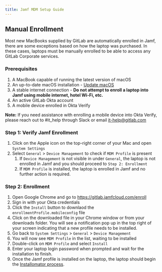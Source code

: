 ```yaml
---
title: Jamf MDM Setup Guide
---
```


## Manual Enrollment

Most new MacBooks supplied by GitLab are automatically enrolled in Jamf, there are some exceptions based on how the laptop was purchased. In these cases, laptops must be manually enrolled to be able to access any GitLab Corporate services.

### Prerequisites

1. A MacBook capable of running the latest version of macOS
1. An up-to-date macOS installation - [Update macOS](https://support.apple.com/en-us/108382)
1. A stable internet connection - **Do not attempt to enroll a laptop into Jamf using mobile internet, hotel Wi-Fi, etc.**
1. An active GitLab Okta account
1. A mobile device enrolled in Okta Verify

**Note:** If you need assistance with enrolling a mobile device into Okta Verify, please reach out to #it_help through Slack or email it-help@gitlab.com

### Step 1: Verify Jamf Enrollment

1. Click on the Apple icon on the top-right corner of your Mac and open `System Settings`
1. Select `General` > `Device Management` to check if `MDM Profile` is present
    1. If `Device Management` is not visible in under `General`, the laptop is not enrolled in Jamf and you should proceed to `Step 2: Enrollment`
    1. If `MDM Profile` is installed, the laptop is enrolled in Jamf and no further action is required.

### Step 2: Enrollment

1. Open Google Chrome and go to https://gitlab.jamfcloud.com/enroll
1. Sign in with your Okta credentials
1. Click the `Install` button to downlaod the `enrollmentProfile.mobileconfig` file
1. Click on the downloaded file in your Chrome window or from your downloads folder. You will see a notification pop up in the top right of your screen indicating that a new profile needs to be installed.
1. Go back to `System Settings` > `General` > `Device Management`
1. You will now see `MDM Profile` in the list, waiting to be installed
1. Double-click on `MDM Profile` and select `Install`
1. Enter your laptop login password when prompted and wait for the installation to finish.
1. Once the Jamf profile is installed on the laptop, the laptop should begin the [Installomator process](/handbook/security/corporate/end-user-services/laptop-management/laptop-security/updates/#process-details).
